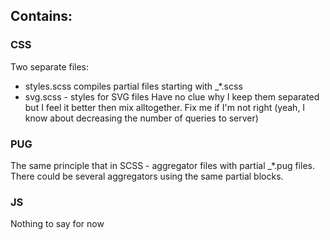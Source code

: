 ## Contains:
### CSS
Two separate files:
* styles.scss compiles partial files starting with _*.scss		
* svg.scss - styles for SVG files
Have no clue why I keep them separated but I feel it better then mix alltogether. Fix me if I'm not right (yeah, I know about decreasing the number of queries to server)
### PUG

The same principle that in SCSS - aggregator files with partial _*.pug files.
There could be several aggregators using the same partial blocks.

### JS
Nothing to say for now